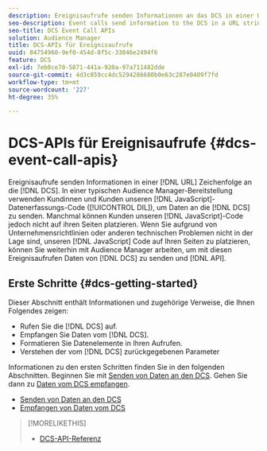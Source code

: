 ```yaml
---
description: Ereignisaufrufe senden Informationen an das DCS in einer URL-Zeichenfolge. Bei einer typischen Audience Manager-Bereitstellung nutzen Kunden unseren JavaScript-Datenerfassungscode (DIL), um Daten an das DCS zu senden. Manchmal können Kunden jedoch unseren JavaScript-Code nicht auf ihre Seiten platzieren. Wenn Sie aufgrund von Firmenrichtlinien oder anderen technischen Problemen unseren JavaScript-Code nicht auf Ihren Seiten platzieren können, können Sie mit Audience Manager trotzdem Daten vom DCS mit diesen Ereignisaufruf-APIs senden und zurückerhalten.
seo-description: Event calls send information to the DCS in a URL string. In a typical Audience Manager deployment, customers use our JavaScript data collection code (DIL) to send data to the DCS. However, sometimes customers cannot put our JavaScript code on their pages. If company policies or other technical issues prevent you from placing our JavaScript code on your pages, you can still work with Audience Manager to send and return data from DCS with these event call APIs.
seo-title: DCS Event Call APIs
solution: Audience Manager
title: DCS-APIs für Ereignisaufrufe
uuid: 84754960-9ef0-454d-8f5c-33846e2494f6
feature: DCS
exl-id: 7eb0ce70-5871-441a-920a-97a711482dde
source-git-commit: 4d3c859cc4dc5294286680b0e63c287e0409f7fd
workflow-type: tm+mt
source-wordcount: '227'
ht-degree: 35%

---
```


# DCS-APIs für Ereignisaufrufe {#dcs-event-call-apis}

Ereignisaufrufe senden Informationen in einer [!DNL URL] Zeichenfolge an die [!DNL DCS]. In einer typischen Audience Manager-Bereitstellung verwenden Kundinnen und Kunden unseren [!DNL JavaScript]-Datenerfassungs-Code ([!UICONTROL DIL]), um Daten an die [!DNL DCS] zu senden. Manchmal können Kunden unseren [!DNL JavaScript]-Code jedoch nicht auf ihren Seiten platzieren. Wenn Sie aufgrund von Unternehmensrichtlinien oder anderen technischen Problemen nicht in der Lage sind, unseren [!DNL JavaScript] Code auf Ihren Seiten zu platzieren, können Sie weiterhin mit Audience Manager arbeiten, um mit diesen Ereignisaufrufen Daten von [!DNL DCS] zu senden und [!DNL API].

## Erste Schritte {#dcs-getting-started}

Dieser Abschnitt enthält Informationen und zugehörige Verweise, die Ihnen Folgendes zeigen:

* Rufen Sie die [!DNL DCS] auf.
* Empfangen Sie Daten vom [!DNL DCS].
* Formatieren Sie Datenelemente in Ihren Aufrufen.
* Verstehen der vom [!DNL DCS] zurückgegebenen Parameter

Informationen zu den ersten Schritten finden Sie in den folgenden Abschnitten. Beginnen Sie mit [Senden von Daten an den DCS](../../../api/dcs-intro/dcs-event-calls/dcs-url-send.md). Gehen Sie dann zu [Daten vom DCS empfangen](../../../api/dcs-intro/dcs-event-calls/dcs-url-receive.md).

* [Senden von Daten an den DCS](dcs-url-send.md)
* [Empfangen von Daten vom DCS](dcs-url-receive.md)

>[!MORELIKETHIS]
>
>* [DCS-API-Referenz](../../../api/dcs-intro/dcs-api-reference/dcs-api-methods.md)
